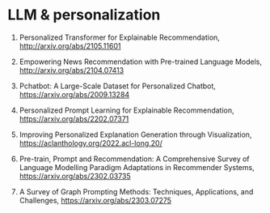 # LLM & personalization

1. Personalized Transformer for Explainable Recommendation, http://arxiv.org/abs/2105.11601

2. Empowering News Recommendation with Pre-trained Language Models, http://arxiv.org/abs/2104.07413

3. Pchatbot: A Large-Scale Dataset for Personalized Chatbot, https://arxiv.org/abs/2009.13284

4. Personalized Prompt Learning for Explainable Recommendation, https://arxiv.org/abs/2202.07371

5. Improving Personalized Explanation Generation through Visualization, https://aclanthology.org/2022.acl-long.20/

6. Pre-train, Prompt and Recommendation: A Comprehensive Survey of Language
   Modelling Paradigm Adaptations in Recommender Systems, https://arxiv.org/abs/2302.03735

7. A Survey of Graph Prompting Methods: Techniques, Applications, and Challenges, https://arxiv.org/abs/2303.07275
